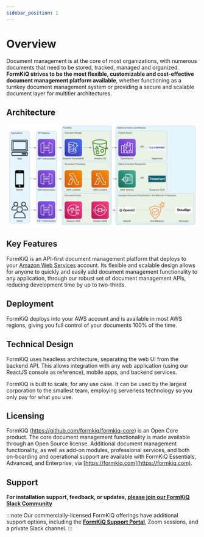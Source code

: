 ```yaml
---
sidebar_position: 1
---
```


# Overview

Document management is at the core of most organizations, with numerous documents that need to be stored, tracked, managed and organized. **FormKiQ strives to be the most flexible, customizable and cost-effective document management platform available**, whether functioning as a turnkey document management system or providing a secure and scalable document layer for multitier architectures.

## Architecture
![FormKiQ Architecture](./img/formkiq_architecture.png)

## Key Features
FormKiQ is an API-first document management platform that deploys to your [Amazon Web Services](https://aws.amazon.com) account. Its flexible and scalable design allows for anyone to quickly and easily add document management functionality to any application, through our robust set of document management APIs, reducing development time by up to two-thirds.

## Deployment
FormKiQ deploys into your AWS account and is available in most AWS regions, giving you full control of your documents 100% of the time.

## Technical Design
FormKiQ uses headless architecture, separating the web UI from the backend API. This allows integration with any web application (using our ReactJS console as reference), mobile apps, and backend services.

FormKiQ is built to scale, for any use case. It can be used by the largest corporation to the smallest team, employing serverless technology so you only pay for what you use.

## Licensing
FormKiQ (https://github.com/formkiq/formkiq-core) is an Open Core product. The core document management functionality is made available through an Open Source license. Additional document management functionality, as well as add-on modules, professional services, and both on-boarding and operational support are available with FormKiQ Essentials, Advanced, and Enterprise, via [https://formkiq.com](https://formkiq.com).

## Support
**For installation support, feedback, or updates, [please join our FormKiQ Slack Community](https://join.slack.com/t/formkiqworkspace/shared_invite/zt-22ujpnl76-Zztjyt9Zco7h2f1BYjnxyQ)**

:::note
Our commercially-licensed FormKiQ offerings have additional support options, including the **[FormKiQ Support Portal](https://formkiq.freshdesk.com/support/home)**, Zoom sessions, and a private Slack channel.
:::
